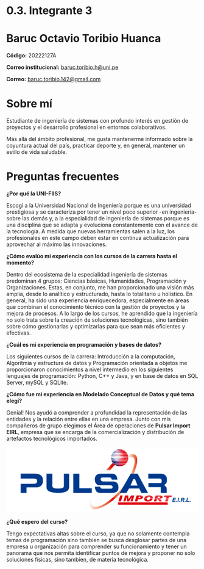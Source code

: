 # 0.3. Integrante 3


# Baruc Octavio Toribio Huanca

**Código:** 20222127A

**Correo institucional:** baruc.toribio.h@uni.pe

**Correo:** baruc.toribio.142@gmail.com


# Sobre mí

Estudiante de ingeniería de sistemas con profundo interés en gestión de proyectos y el desarrollo profesional en entornos colaborativos. 

Más allá del ámbito profesional, me gusta mantenerme informado sobre la coyuntura actual del país, practicar deporte y, en general, 
mantener un estilo de vida saludable. 

# Preguntas frecuentes

**¿Por qué la UNI-FIIS?**

Escogí a la Universidad Nacional de Ingeniería porque es una universidad prestigiosa y se caracteriza por tener un nivel poco superior -en ingeniería- sobre las demás y, a la especialidad de ingeniería de sistemas porque es una disciplina que se adapta y evoluciona constantemente con el avance de la tecnología. A medida que nuevas herramientas salen a la luz, los profesionales en este campo deben estar en continua actualización para aprovechar al máximo las innovaciones.

**¿Cómo evalúo mi experiencia con los cursos de la carrera hasta el momento?**

Dentro del ecosistema de la especialidad ingeniería de sistemas predominan 4 grupos: Ciencias básicas, Humanidades, Programación y Organizaciones. Estas, en conjunto, me han proporcionado una visión más amplia, desde lo analítico y estructurado, hasta lo totalitario u holístico. 
En general, ha sido una experiencia enriquecedora, especialmente en áreas que combinan el conocimiento técnico con la gestión de proyectos y la mejora de procesos. A lo largo de los cursos, he aprendido que la ingeniería no solo trata sobre la creación de soluciones tecnológicas, sino también sobre cómo gestionarlas y optimizarlas para que sean más eficientes y efectivas. 

**¿Cuál es mi experiencia en programación y bases de datos?**

Los siguientes cursos de la carrera: Introducción a la computación, Algoritmia y estructura de datos y Programación orientada a objetos
me proporcionaron conocimientos a nivel intermedio en los siguientes lenguajes de programación: Python, C++ y Java, y en base de datos en SQL Server, mySQL y SQLite. 

**¿Cómo fue mi experiencia en Modelado Conceptual de Datos y qué tema elegí?**

Genial! Nos ayudó a comprender a profundidad la representación de las entidades y la relación entre ellas en una empresa. Junto con mis compañeros de grupo elegimos el Área de operaciones de **Pulsar Import EIRL**, empresa que se encarga de la comercialización y distribución de artefactos tecnológicos importados.

![Pulsar Import E.I.R.L](pulsar.png)


**¿Qué espero del curso?**

Tengo expectativas  altas sobre el curso, ya que no solamente contempla temas de programación sino tambien se busca desglosar partes de una empresa u organización para comprender su funcionamiento y tener un panorama que nos permita identificar puntos de mejora y proponer no solo soluciones físicas, sino tambien, de materia tecnológica. 

